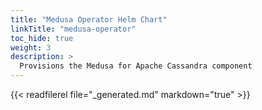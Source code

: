 ```yaml
---
title: "Medusa Operator Helm Chart"
linkTitle: "medusa-operator"
toc_hide: true
weight: 3
description: >
  Provisions the Medusa for Apache Cassandra component
---
```


{{< readfilerel file="_generated.md" markdown="true" >}}
